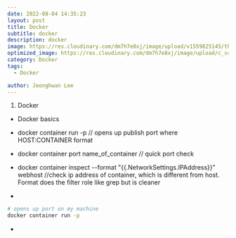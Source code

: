 ```yaml
---
date: 2022-08-04 14:35:23
layout: post
title: Docker
subtitle: docker 
description: docker 
image: https://res.cloudinary.com/dm7h7e8xj/image/upload/v1559825145/theme16_o0seet.jpg
optimized_image: https://res.cloudinary.com/dm7h7e8xj/image/upload/c_scale,w_380/v1559825145/theme16_o0seet.jpg
category: Docker
tags:
  - Docker

author: Jeonghwan Lee
---
```


1. Docker

* Docker basics

* docker container run -p // opens up publish port where HOST:CONTAINER format

* docker container port name_of_container // quick port check

* docker container inspect --format "{{.NetworkSettings.IPAddress}}" webhost //check ip address of container, which is different from host. Format does the filter role like grep but is cleaner

* 

```bash
# opens up port on my machine
docker container run -p 
```
*


